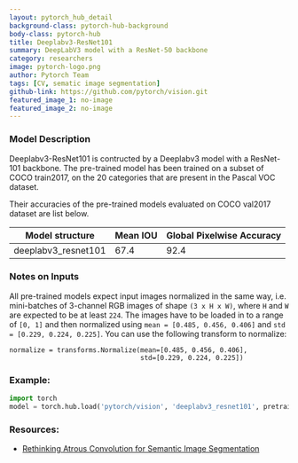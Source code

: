 ```yaml
---
layout: pytorch_hub_detail
background-class: pytorch-hub-background
body-class: pytorch-hub
title: Deeplabv3-ResNet101
summary: DeepLabV3 model with a ResNet-50 backbone
category: researchers
image: pytorch-logo.png
author: Pytorch Team
tags: [CV, sematic image segmentation]
github-link: https://github.com/pytorch/vision.git
featured_image_1: no-image
featured_image_2: no-image
---
```


### Model Description

Deeplabv3-ResNet101 is contructed by a Deeplabv3 model with a ResNet-101 backbone. 
The pre-trained model has been trained on a subset of COCO train2017, on the 20 categories that are present in the Pascal VOC dataset. 

Their accuracies of the pre-trained models evaluated on COCO val2017 dataset are list below.

|    Model structure  |   Mean IOU  | Global Pixelwise Accuracy |
| ------------------- | ----------- | --------------------------|
| deeplabv3_resnet101 |   67.4      |   92.4                    |

### Notes on Inputs

All pre-trained models expect input images normalized in the same way,
i.e. mini-batches of 3-channel RGB images of shape `(3 x H x W)`, where `H` and `W` are expected to be at least `224`.
The images have to be loaded in to a range of `[0, 1]` and then normalized using `mean = [0.485, 0.456, 0.406]`
and `std = [0.229, 0.224, 0.225]`. You can use the following transform to normalize:

```
normalize = transforms.Normalize(mean=[0.485, 0.456, 0.406],
                                 std=[0.229, 0.224, 0.225])
```

### Example:

```python
import torch
model = torch.hub.load('pytorch/vision', 'deeplabv3_resnet101', pretrained=True)
```

### Resources:

 - [Rethinking Atrous Convolution for Semantic Image Segmentation](https://arxiv.org/abs/1706.05587)

